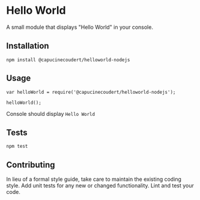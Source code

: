 Hello World
=========

A small module that displays "Hello World" in your console.

## Installation

  `npm install @capucinecoudert/helloworld-nodejs`

## Usage

    var helloWorld = require('@capucinecoudert/helloworld-nodejs');

    helloWorld();
  
  
  Console should display `Hello World`


## Tests

  `npm test`

## Contributing

In lieu of a formal style guide, take care to maintain the existing coding style. Add unit tests for any new or changed functionality. Lint and test your code.

